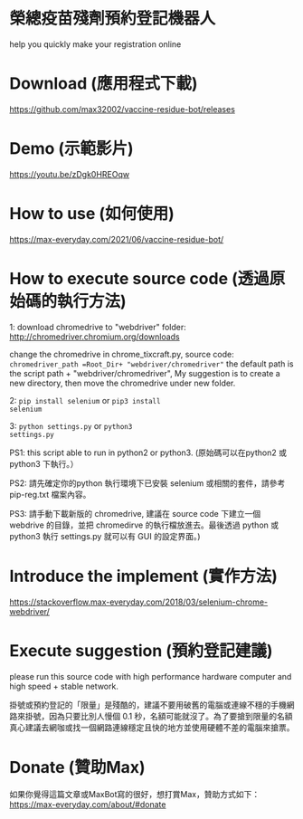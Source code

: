 # 榮總疫苗殘劑預約登記機器人
help you quickly make your registration online

# Download (應用程式下載)
https://github.com/max32002/vaccine-residue-bot/releases

# Demo (示範影片)
https://youtu.be/zDgk0HREOqw

# How to use (如何使用)
https://max-everyday.com/2021/06/vaccine-residue-bot/

# How to execute source code (透過原始碼的執行方法)
1: download chromedrive to "webdriver" folder:
http://chromedriver.chromium.org/downloads

change the chromedrive in chrome_tixcraft.py, source code:
<code>chromedriver_path =Root_Dir+ "webdriver/chromedriver"</code>
the default path is the script path + "webdriver/chromedriver", My suggestion is to create a new directory, then move the chromedrive under new folder.

2: <code>pip install selenium</code> or <code>pip3 install selenium</code>

3: <code>python settings.py</code> or <code>python3 settings.py</code>

PS1: this script able to run in python2 or python3. (原始碼可以在python2 或 python3 下執行。）

PS2: 請先確定你的python 執行環境下已安裝 selenium 或相關的套件，請參考 pip-reg.txt 檔案內容。

PS3: 請手動下載新版的 chromedrive, 建議在 source code 下建立一個 webdrive 的目錄，並把 chromedirve 的執行檔放進去。最後透過 python 或 python3 執行 settings.py 就可以有 GUI 的設定界面。)

# Introduce the implement (實作方法)
https://stackoverflow.max-everyday.com/2018/03/selenium-chrome-webdriver/

# Execute suggestion (預約登記建議)
please run this source code with high performance hardware computer and high speed + stable network.

掛號或預約登記的「限量」是殘酷的，建議不要用破舊的電腦或連線不穩的手機網路來掛號，因為只要比別人慢個 0.1 秒，名額可能就沒了。為了要搶到限量的名額真心建議去網咖或找一個網路連線穩定且快的地方並使用硬體不差的電腦來搶票。


# Donate (贊助Max)

如果你覺得這篇文章或MaxBot寫的很好，想打賞Max，贊助方式如下： https://max-everyday.com/about/#donate
